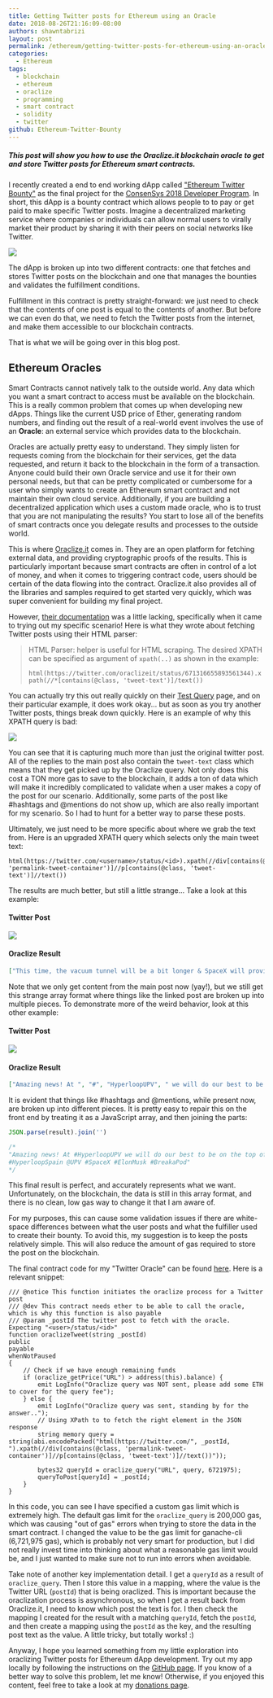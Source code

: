 ```yaml
---
title: Getting Twitter posts for Ethereum using an Oracle
date: 2018-08-26T21:16:09-08:00
authors: shawntabrizi
layout: post
permalink: /ethereum/getting-twitter-posts-for-ethereum-using-an-oracle/
categories:
  - Ethereum
tags:
  - blockchain
  - ethereum
  - oraclize
  - programming
  - smart contract
  - solidity
  - twitter
github: Ethereum-Twitter-Bounty
---
```


##### This post will show you how to use the Oraclize.it blockchain oracle to get and store Twitter posts for Ethereum smart contracts.

I recently created a end to end working dApp called ["Ethereum Twitter Bounty"](https://github.com/shawntabrizi/Ethereum-Twitter-Bounty) as the final project for the [ConsenSys 2018 Developer Program](https://consensys.net/academy/2018developer/). In short, this dApp is a bounty contract which allows people to to pay or get paid to make specific Twitter posts. Imagine a decentralized marketing service where companies or individuals can allow normal users to virally market their product by sharing it with their peers on social networks like Twitter.

![](/assets/images/img_5b838a8f8a429.png)

The dApp is broken up into two different contracts: one that fetches and stores Twitter posts on the blockchain and one that manages the bounties and validates the fulfillment conditions.

Fulfillment in this contract is pretty straight-forward: we just need to check that the contents of one post is equal to the contents of another. But before we can even do that, we need to fetch the Twitter posts from the internet, and make them accessible to our blockchain contracts.

That is what we will be going over in this blog post.

## Ethereum Oracles

Smart Contracts cannot natively talk to the outside world. Any data which you want a smart contract to access must be available on the blockchain. This is a really common problem that comes up when developing new dApps. Things like the current USD price of Ether, generating random numbers, and finding out the result of a real-world event involves the use of an **Oracle**: an external service which provides data to the blockchain.

Oracles are actually pretty easy to understand. They simply listen for requests coming from the blockchain for their services, get the data requested, and return it back to the blockchain in the form of a transaction. Anyone could build their own Oracle service and use it for their own personal needs, but that can be pretty complicated or cumbersome for a user who simply wants to create an Ethereum smart contract and not maintain their own cloud service. Additionally, if you are building a decentralized application which uses a custom made oracle, who is to trust that you are not manipulating the results? You start to lose all of the benefits of smart contracts once you delegate results and processes to the outside world.

This is where [Oraclize.it](http://www.oraclize.it/) comes in. They are an open platform for fetching external data, and providing cryptographic proofs of the results. This is particularly important because smart contracts are often in control of a lot of money, and when it comes to triggering contract code, users should be certain of the data flowing into the contract. Oraclize.it also provides all of the libraries and samples required to get started very quickly, which was super convenient for building my final project.

However, [their documentation](http://docs.oraclize.it/) was a little lacking, specifically when it came to trying out my specific scenario! Here is what they wrote about fetching Twitter posts using their HTML parser:

> HTML Parser: helper is useful for HTML scraping. The desired XPATH can be specified as argument of `xpath(..)` as shown in the example:
>
> `html(https://twitter.com/oraclizeit/status/671316655893561344).xpath(//*[contains(@class, 'tweet-text')]/text())`

You can actually try this out really quickly on their [Test Query](http://app.oraclize.it/home/test_query) page, and on their particular example, it does work okay... but as soon as you try another Twitter posts, things break down quickly. Here is an example of why this XPATH query is bad:

![](/assets/images/img_5b833f04ca84f.png)

You can see that it is capturing much more than just the original twitter post. All of the replies to the main post also contain the `tweet-text` class which means that they get picked up by the Oraclize query. Not only does this cost a TON more gas to save to the blockchain, it adds a ton of data which will make it incredibly complicated to validate when a user makes a copy of the post for our scenario. Additionally, some parts of the post like #hashtags and @mentions do not show up, which are also really important for my scenario. So I had to hunt for a better way to parse these posts.

Ultimately, we just need to be more specific about where we grab the text from. Here is an upgraded XPATH query which selects only the main tweet text:

```
html(https://twitter.com/<username>/status/<id>).xpath(//div[contains(@class, 'permalink-tweet-container')]//p[contains(@class, 'tweet-text')]//text())
```

The results are much better, but still a little strange... Take a look at this example:

#### Twitter Post

![](/assets/images/img_5b834588d4946.png)

#### Oraclize Result

```json
["This time, the vacuum tunnel will be a bit longer & SpaceX will provide some advance funding for student teams with most promising designs. Bonus award for all race pods that exceed half the speed of sound!", "https://", "twitter.com/hyperloop/stat", "us/1032818998243520512", "\u00a0", "\u2026"]
```

Note that we only get content from the main post now (yay!), but we still get this strange array format where things like the linked post are broken up into multiple pieces. To demonstrate more of the weird behavior, look at this other example:

#### Twitter Post

![](/assets/images/img_5b83469aa1592.png)

#### Oraclize Result

```json
["Amazing news! At ", "#", "HyperloopUPV", " we will do our best to be on the top of the ", "@", "SpaceX", " ", "#", "Hyperloop", " competition this time! ", "@", "boringcompany", " ", "@", "hyperloop", "\n", "#", "HyperloopSpain", " ", "@", "UPV", " ", "#", "SpaceX", " ", "#", "ElonMusk", " ", "#", "BreakaPod"]
```

It is evident that things like #hashtags and @mentions, while present now, are broken up into different pieces. It is pretty easy to repair this on the front end by treating it as a JavaScript array, and then joining the parts:

```javascript
JSON.parse(result).join('')

/*
"Amazing news! At #HyperloopUPV we will do our best to be on the top of the @SpaceX #Hyperloop competition this time! @boringcompany @hyperloop
#HyperloopSpain @UPV #SpaceX #ElonMusk #BreakaPod"
*/
```

This final result is perfect, and accurately represents what we want. Unfortunately, on the blockchain, the data is still in this array format, and there is no clean, low gas way to change it that I am aware of.

For my purposes, this can cause some validation issues if there are white-space differences between what the user posts and what the fulfiller used to create their bounty. To avoid this, my suggestion is to keep the posts relatively simple. This will also reduce the amount of gas required to store the post on the blockchain.

The final contract code for my "Twitter Oracle" can be found [here](https://github.com/shawntabrizi/Ethereum-Twitter-Bounty/blob/master/twitter-bounty/contracts/TwitterOracle.sol). Here is a relevant snippet:

```
/// @notice This function initiates the oraclize process for a Twitter post
/// @dev This contract needs ether to be able to call the oracle, which is why this function is also payable
/// @param _postId The twitter post to fetch with the oracle. Expecting "<user>/status/<id>"
function oraclizeTweet(string _postId)
public
payable
whenNotPaused
{
    // Check if we have enough remaining funds
    if (oraclize_getPrice("URL") > address(this).balance) {
        emit LogInfo("Oraclize query was NOT sent, please add some ETH to cover for the query fee");
    } else {
        emit LogInfo("Oraclize query was sent, standing by for the answer..");
        // Using XPath to to fetch the right element in the JSON response
        string memory query = string(abi.encodePacked("html(https://twitter.com/", _postId, ").xpath(//div[contains(@class, 'permalink-tweet-container')]//p[contains(@class, 'tweet-text')]//text())"));

        bytes32 queryId = oraclize_query("URL", query, 6721975);
        queryToPost[queryId] = _postId;
    }
}
```

In this code, you can see I have specified a custom gas limit which is extremely high. The default gas limit for the `oraclize_query` is 200,000 gas, which was causing "out of gas" errors when trying to store the data in the smart contract. I changed the value to be the gas limit for ganache-cli (6,721,975 gas), which is probably not very smart for production, but I did not really invest time into thinking about what a reasonable gas limit would be, and I just wanted to make sure not to run into errors when avoidable.

Take note of another key implementation detail. I get a `queryId` as a result of `oraclize_query`. Then I store this value in a mapping, where the value is the Twitter URL (`postId`) that is being oraclized. This is important because the oraclization process is asynchronous, so when I get a result back from Oraclize.it, I need to know which post the text is for. I then check the mapping I created for the result with a matching `queryId`, fetch the `postId`, and then create a mapping using the `postId` as the key, and the resulting post text as the value. A little tricky, but totally works! :)

Anyway, I hope you learned something from my little exploration into oraclizing Twitter posts for Ethereum dApp development. Try out my app locally by following the instructions on the [GitHub page](https://github.com/shawntabrizi/Ethereum-Twitter-Bounty). If you know of a better way to solve this problem, let me know! Otherwise, if you enjoyed this content, feel free to take a look at my [donations page](https://shawntabrizi.com/donate/).
